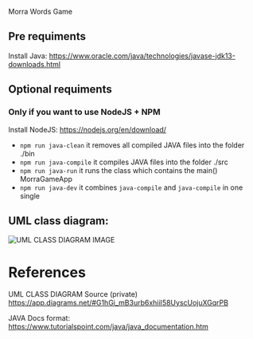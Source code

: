 Morra Words Game

## Pre requiments

Install Java:
https://www.oracle.com/java/technologies/javase-jdk13-downloads.html

## Optional requiments
### Only if you want to use NodeJS + NPM

Install NodeJS:
https://nodejs.org/en/download/

-   `npm run java-clean` it removes all compiled JAVA files into the folder ./bin
-   `npm run java-compile` it compiles JAVA files into the folder ./src
-   `npm run java-run` it runs the class which contains the main() MorraGameApp
-   `npm run java-dev` it combines `java-compile` and `java-compile` in one single

## UML class diagram:

![UML CLASS DIAGRAM IMAGE](./docs/game-morra-diagram.jpg "UML CLASS DIAGRAM")

# References

UML CLASS DIAGRAM Source (private)
https://app.diagrams.net/#G1hGi_mB3urb6xhiiI58UyscUojuXGqrPB

JAVA Docs format:
https://www.tutorialspoint.com/java/java_documentation.htm
